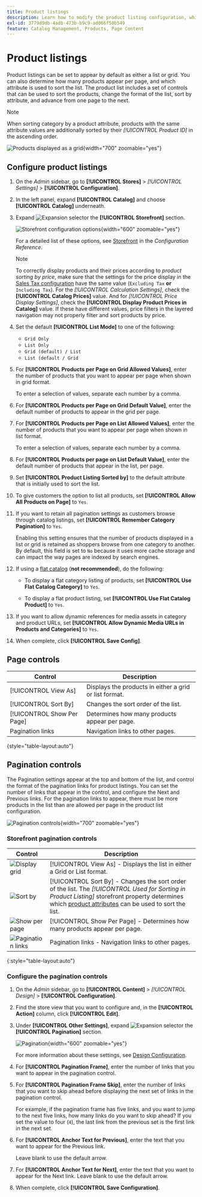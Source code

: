 ```yaml
---
title: Product listings
description: Learn how to modify the product listing configuration, which determines how many products appear per page, and which attribute is used to sort the list.
exl-id: 3779d9db-4adb-473b-b9c9-ad066f50b549
feature: Catalog Management, Products, Page Content
---
```

# Product listings

Product listings can be set to appear by default as either a list or grid. You can also determine how many products appear per page, and which attribute is used to sort the list. The product list includes a set of controls that can be used to sort the products, change the format of the list, sort by attribute, and advance from one page to the next.

>[!NOTE]
>
>When sorting category by a product attribute, products with the same attribute values are additionally sorted by their _[!UICONTROL Product ID]_ in the ascending order.

![Products displayed as a grid](./assets/storefront-catalog-page.png){width="700" zoomable="yes"}

## Configure product listings

1. On the _Admin_ sidebar, go to **[!UICONTROL Stores]** > _[!UICONTROL Settings]_ > **[!UICONTROL Configuration]**.

1. In the left panel, expand **[!UICONTROL Catalog]** and choose **[!UICONTROL Catalog]** underneath.

1. Expand ![Expansion selector](../assets/icon-display-expand.png) the **[!UICONTROL Storefront]** section.

   ![Storefront configuration options](../configuration-reference/catalog/assets/catalog-storefront.png){width="600" zoomable="yes"}

   For a detailed list of these options, see [Storefront](../configuration-reference/catalog/catalog.md#storefront) in the _Configuration Reference_.

   >[!NOTE]
   >
   >To correctly display products and their prices according to _product sorting by price_, make sure that the settings for the price display in the [Sales Tax configuration](../configuration-reference/sales/tax.md) have the same value (`Excluding Tax` **or** `Including Tax`). For the _[!UICONTROL Calculation Settings]_, check the **[!UICONTROL Catalog Prices]** value. And for _[!UICONTROL Price Display Settings]_, check the **[!UICONTROL Display Product Prices in Catalog]** value. If these have different values, price filters in the layered navigation may not properly filter and sort products by price.

1. Set the default **[!UICONTROL List Mode]** to one of the following:

   - `Grid Only`
   - `List Only`
   - `Grid (default) / List`
   - `List (default / Grid`

1. For **[!UICONTROL Products per Page on Grid Allowed Values]**, enter the number of products that you want to appear per page when shown in grid format.

   To enter a selection of values, separate each number by a comma.

1. For **[!UICONTROL Products per Page on Grid Default Value]**, enter the default number of products to appear in the grid per page.

1. For **[!UICONTROL Products per Page on List Allowed Values]**, enter the number of products that you want to appear per page when shown in list format.

   To enter a selection of values, separate each number by a comma.

1. For **[!UICONTROL Products per page on List Default Value]**, enter the default number of products that appear in the list, per page.

1. Set **[!UICONTROL Product Listing Sorted by]** to the default attribute that is initially used to sort the list.

1. To give customers the option to list all products, set **[!UICONTROL Allow All Products on Page]** to `Yes`.

1. If you want to retain all pagination settings as customers browse through catalog listings, set **[!UICONTROL Remember Category Pagination]** to `Yes`.

   Enabling this setting ensures that the number of products displayed in a list or grid is retained as shoppers browse from one category to another. By default, this field is set to `No` because it uses more cache storage and can impact the way pages are indexed by search engines.

1. If using a [flat catalog](catalog-flat.md) (**not recommended**), do the following:

   - To display a flat category listing of products, set **[!UICONTROL Use Flat Catalog Category]** to `Yes`.

   - To display a flat product listing, set **[!UICONTROL Use Flat Catalog Product]** to `Yes`.

1. If you want to allow dynamic references for media assets in category and product URLs, set **[!UICONTROL Allow Dynamic Media URLs in Products and Categories]** to `Yes`.

1. When complete, click **[!UICONTROL Save Config]**.

## Page controls

|Control|Description|
|--- |--- |
|[!UICONTROL View As]|Displays the products in either a grid or list format.|
|[!UICONTROL Sort By]|Changes the sort order of the list.|
|[!UICONTROL Show Per Page]|Determines how many products appear per page.|
|Pagination links|Navigation links to other pages.|

{style="table-layout:auto"}

## Pagination controls

The Pagination settings appear at the top and bottom of the list, and control the format of the pagination links for product listings. You can set the number of links that appear in the control, and configure the Next and Previous links. For the pagination links to appear, there must be more products in the list than are allowed per page in the product list configuration.

![Pagination controls](./assets/storefront-pagination-controls.png){width="700" zoomable="yes"}

### Storefront pagination controls

|Control|Description|
|--- |--- |
|![Display grid](./assets/controls-pagination-list-grid.png)|[!UICONTROL View As] - Displays the list in either a Grid or List format.|
|![Sort by](./assets/control-pagination-sort-by.png)|[!UICONTROL Sort By] - Changes the sort order of the list. The _[!UICONTROL Used for Sorting in Product Listing]_ storefront property determines which [product attributes](../catalog/product-attributes.md) can be used to sort the list.|
|![Show per page](./assets/control-pagination-show-per-page.png)|[!UICONTROL Show Per Page] - Determines how many products appear per page.|
|![Pagination links](./assets/control-pagination.png)|Pagination links - Navigation links to other pages.|

{:style="table-layout:auto"}

### Configure the pagination controls

1. On the _Admin_ sidebar, go to **[!UICONTROL Content]** > _[!UICONTROL Design]_ > **[!UICONTROL Configuration]**.

1. Find the store view that you want to configure and, in the **[!UICONTROL Action]** column, click **[!UICONTROL Edit]**.

1. Under **[!UICONTROL Other Settings]**, expand ![Expansion selector](../assets/icon-display-expand.png) the **[!UICONTROL Pagination]** section.

   ![Pagination](./assets/config-design-pagination.png){width="600" zoomable="yes"}
   
   For more information about these settings, see [Design Configuration](../content-design/configuration.md).

1. For **[!UICONTROL Pagination Frame]**, enter the number of links that you want to appear in the pagination control.

1. For **[!UICONTROL Pagination Frame Skip]**, enter the number of links that you want to skip ahead before displaying the next set of links in the pagination control.

   For example, if the pagination frame has five links, and you want to jump to the next five links, how many links do you want to skip ahead? If you set the value to four (`4`), the last link from the previous set is the first link in the next set.

1. For **[!UICONTROL Anchor Text for Previous]**, enter the text that you want to appear for the Previous link.

   Leave blank to use the default arrow.

1. For **[!UICONTROL Anchor Text for Next]**, enter the text that you want to appear for the Next link. Leave blank to use the default arrow.

1. When complete, click **[!UICONTROL Save Configuration]**.
